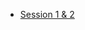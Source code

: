 - [Session 1 & 2](https://docs.google.com/presentation/d/1Vb-uubMEusjhm_preCM-GxKTmjmu6HTw/edit?usp=drive_link&ouid=102590511928781219079&rtpof=true&sd=true)